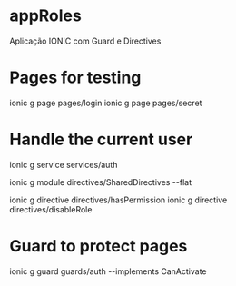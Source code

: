# appRoles
Aplicação IONIC com Guard e Directives

# Pages for testing
ionic g page pages/login
ionic g page pages/secret
 
# Handle the current user
ionic g service services/auth
 
ionic g module directives/SharedDirectives --flat

ionic g directive directives/hasPermission
ionic g directive directives/disableRole
 
# Guard to protect pages
ionic g guard guards/auth --implements CanActivate
